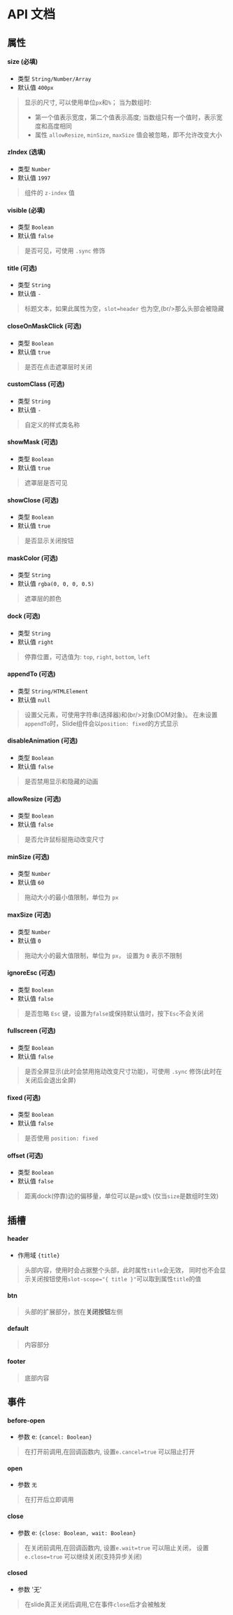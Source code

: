 # API 文档

## 属性

#### size (必填)

- 类型 `String/Number/Array`
- 默认值 `400px`

> 显示的尺寸, 可以使用单位`px`和`%`；
> 当为数组时:
> - 第一个值表示宽度，第二个值表示高度;
> 当数组只有一个值时，表示宽度和高度相同
> - 属性 `allowResize`, `minSize`, `maxSize`  值会被忽略，即不允许改变大小

#### zIndex (选填)

- 类型 `Number`
- 默认值 `1997`

> 组件的 `z-index` 值

#### visible  (必填)

- 类型 `Boolean`
- 默认值 `false`

> 是否可见，可使用 `.sync` 修饰

#### title  (可选)

- 类型 `String`
- 默认值 `-`

> 标题文本，如果此属性为空，`slot=header` 也为空,(br/>那么头部会被隐藏

#### closeOnMaskClick  (可选)

- 类型 `Boolean`
- 默认值 `true`

> 是否在点击遮罩层时关闭

#### customClass  (可选)

- 类型 `String`
- 默认值 `-`

> 自定义的样式类名称

#### showMask  (可选)

- 类型 `Boolean`
- 默认值 `true`

> 遮罩层是否可见

#### showClose  (可选)

- 类型 `Boolean`
- 默认值 `true`

> 是否显示关闭按钮

#### maskColor  (可选)

- 类型 `String`
- 默认值 `rgba(0, 0, 0, 0.5)`

> 遮罩层的颜色

#### dock  (可选)

- 类型 `String`
- 默认值 `right`

> 停靠位置，可选值为: `top`, `right`, `bottom`, `left`

#### appendTo  (可选)

- 类型 `String/HTMLElement`
- 默认值 `null`

> 设置父元素，可使用字符串(选择器)和(br/>对象(DOM对象)。
> 在未设置`appendTo`时，Slide组件会以`position: fixed`的方式显示

#### disableAnimation  (可选)

- 类型 `Boolean`
- 默认值 `false`

> 是否禁用显示和隐藏的动画

#### allowResize  (可选)

- 类型 `Boolean`
- 默认值 `false`

> 是否允许鼠标挺拖动改变尺寸

#### minSize  (可选)

- 类型 `Number`
- 默认值 `60`

> 拖动大小的最小值限制，单位为 `px`

#### maxSize  (可选)

- 类型 `Number`
- 默认值 `0`

> 拖动大小的最大值限制，单位为 `px`， 设置为 `0` 表示不限制

#### ignoreEsc  (可选)

- 类型 `Boolean`
- 默认值 `false`

> 是否忽略 `Esc` 键，设置为`false`或保持默认值时，按下`Esc`不会关闭

#### fullscreen  (可选)

- 类型 `Boolean`
- 默认值 `false`

> 是否全屏显示(此时会禁用拖动改变尺寸功能)，可使用 `.sync` 修饰(此时在关闭后会退出全屏)

#### fixed  (可选)

- 类型 `Boolean`
- 默认值 `false`

> 是否使用 `position: fixed`

#### offset (可选)

- 类型 `Boolean`
- 默认值 `false`

> 距离dock(停靠)边的偏移量，单位可以是`px`或`%` (仅当`size`是数组时生效)

## 插槽

#### header

- 作用域 `{title}`

> 头部内容，使用时会占据整个头部，此时属性`title`会无效，
> 同时也不会显示关闭按钮使用`slot-scope="{ title }"`可以取到属性`title`的值

#### btn

> 头部的扩展部分，放在**关闭按钮**左侧

#### default

> 内容部分

#### footer

> 底部内容

## 事件

#### before-open

- 参数 e: `{cancel: Boolean}`

> 在打开前调用,在回调函数内, 设置`e.cancel=true` 可以阻止打开

#### open

- 参数 `无`

> 在打开后立即调用

#### close

- 参数 e: `{close: Boolean, wait: Boolean}`

> 在关闭前调用,在回调函数内, 设置`e.wait=true` 可以阻止关闭，
> 设置 `e.close=true` 可以继续关闭(支持异步关闭)

#### closed

- 参数 '无'

> 在slide真正关闭后调用,它在事件`close`后才会被触发
